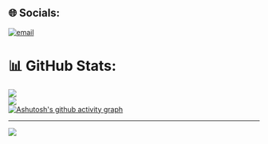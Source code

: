 
## 🌐 Socials:
[![email](https://img.shields.io/badge/Email-D14836?logo=gmail&logoColor=white)](mailto:prashant@globe13.com) 
# 📊 GitHub Stats:
![](https://github-readme-stats.vercel.app/api?username=prashantsingh008&theme=blue-green&hide_border=false&include_all_commits=true&count_private=false)<br/>
![](https://nirzak-streak-stats.vercel.app/?user=prashantsingh008&theme=blue-green&hide_border=false)<br/>
[![Ashutosh's github activity graph](https://github-readme-activity-graph.vercel.app/graph?username=prashantsingh008&bg_color=213f1c&color=fdfcfd&line=2bdac5&point=e1f00a&area=true&hide_border=true)](https://github.com/ashutosh00710/github-readme-activity-graph)

---
[![](https://visitcount.itsvg.in/api?id=prashantsingh008&icon=0&color=0)](https://visitcount.itsvg.in)

<!-- Proudly created with GPRM ( https://gprm.itsvg.in ) -->
